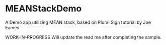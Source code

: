 MEANStackDemo
=============

A Demo app utilizing MEAN stack, based on Plural Sign tutorial by Joe Eames

WORK-IN-PROGRESS
Will update the read me after completing the sample.

